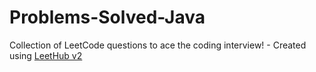 # Problems-Solved-Java
Collection of LeetCode questions to ace the coding interview! - Created using [LeetHub v2](https://github.com/arunbhardwaj/LeetHub-2.0)
